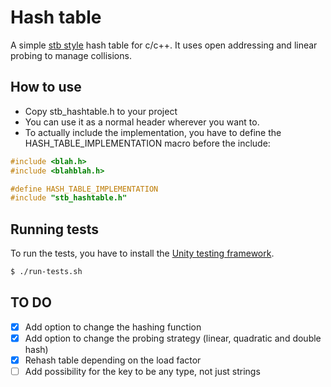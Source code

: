 # Hash table

A simple [stb style](https://github.com/nothings/stb) hash table for c/c++. It uses open addressing and linear probing to manage collisions.

## How to use
- Copy stb_hashtable.h to your project
- You can use it as a normal header wherever you want to.
- To actually include the implementation, you have to define the HASH_TABLE_IMPLEMENTATION macro before the include:

```c
#include <blah.h>
#include <blahblah.h>

#define HASH_TABLE_IMPLEMENTATION
#include "stb_hashtable.h"
```

## Running tests
To run the tests, you have to install the [Unity testing framework](https://github.com/ThrowTheSwitch/Unity).

```sh
$ ./run-tests.sh
```

## TO DO
- [X] Add option to change the hashing function
- [X] Add option to change the probing strategy (linear, quadratic and double hash)
- [X] Rehash table depending on the load factor
- [ ] Add possibility for the key to be any type, not just strings
